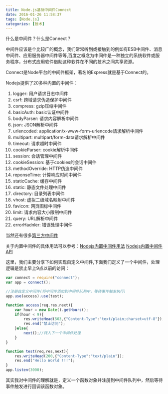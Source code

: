 ```yaml
---
title: Node.js基础中间件Connect
date: 2016-01-26 11:58:37
tags: [Node.js]
categories: [技术]
---
```

什么是中间件？什么是Connect？
<!--more-->
中间件应该是个比较广的概念，我们常常听到或接触到的例如有ESB中间件、消息中间件、应用服务器中间件等等,百度之概念为中间件是一种独立的系统软件或服务程序，分布式应用软件借助这种软件在不同的技术之间共享资源。

Connect是Node平台的中间件框架，著名的Express就是基于Connect的。

Nodejs提供了20多种内置的中间件：
1. logger: 用户请求日志中间件
1. csrf: 跨域请求伪造保护中间件
1. compress: gzip压缩中间件
1. basicAuth: basic认证中间件
1. bodyParser: 请求内容解析中间件
1. json: JSON解析中间件
1. urlencoded: application/x-www-form-urlencode请求解析中间件
1. multipart: multipart/form-data请求解析中间件
1. timeout: 请求超时中间件
1. cookieParser: cookie解析中间件
1. session: 会话管理中间件
1. cookieSession: 基于cookies的会话中间件
1. methodOverride: HTTP伪造中间件
1. reponseTime: 计算响应时间中间件
1. staticCache: 缓存中间件
1. static: 静态文件处理中间件
1. directory: 目录列表中间件
1. vhost: 虚拟二级域名映射中间件
1. favicon: 网页图标中间件
1. limit: 请求内容大小限制中间件
1. query: URL解析中间件
1. errorHadnler: 错误处理中间件

当然还有很多[第三方中间件](https://github.com/senchalabs/connect/wiki)

关于内置中间件的具体用法可以参考：[Nodejs内置中间件用法](http://blog.fens.me/nodejs-connect/) [Nodejs内置中间件API](https://github.com/senchalabs/connect#middleware)

这里，我们主要分享下如何实现自定义中间件,下面我们定义了一个中间件，处理逻辑是禁止早上9点以前的访问：
~~~js
var connect = require("connect");
var app = connect();

//注册自定义中间件(将中间件添加到中间件队列中，等待事件触发执行)
app.use(access).use(test);

function access(req,res,next){
	var hour = new Date().getHours();
	if(hour < 9){
		res.writeHead(503,{"Content-Type":"text/plain;charset=utf-8"});
		res.end("禁止访问");
	}else{
		next();//转入下一个中间件处理
	}
}

function test(req,res,next){
	res.writeHead(200,{"Content-Type":"text/plain"});
	res.end("Hello World !!!");
}
app.listen(3000);
~~~

其实我对中间件的理解就是，定义一个函数对象并注册到中间件队列中，然后等待事件触发进行回调该函数对象。

